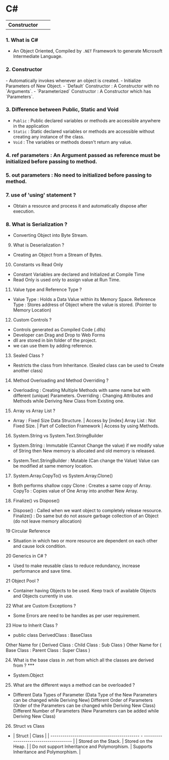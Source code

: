 # C#

<table>
   <tr>
      <th align=left href='#con'>Constructor</th>
      <th align=left href='#con'></th>
      <th align=left href='#con'></th>
   </tr>
</table>

### 1. What is C# 
-  An Object Oriented, Compiled by `.NET` Framework to generate Microsoft Intermediate Language.

<h3 name='con'>2. Constructor</h3>
- Automatically invokes whenever an object is created.
- Initialize Parameters of New Object.
- `Default` Constructor : A Constructor with no `Arguments`.
- `Parameterized` Constructor : A Constructor which has `Parameters`.

### 3. Difference between Public, Static and Void 
- `Public` : Public declared variables or methods are accessible anywhere in the application
- `Static` : Static declared variables or methods are accessible without creating any instance of the class.
- `Void`   : The variables or methods doesn't return any value.



### 4. ref parameters : An Argument passed as reference must be initialized before passing to method.

### 5. out parameters : No need to initialized before passing to method.

### 7. use of 'using' statement ?
-  Obtain a resource and process it and automatically dispose after execution.

### 8. What is Serialization ?
-  Converting Object into Byte Stream.

9. What is Deserialization ? 
-  Creating an Object from a Stream of Bytes.

10. Constants vs Read Only 
-   Constant Variables are declared and Initialized at Compile Time
-   Read Only is used only to assign value at Run Time.

11. Value type and Reference Type ?
-   Value Type : Holds a Data Value within its Memory Space.
    Reference Type : Stores address of Object where the value is stored. (Pointer to Memory Location)

12. Custom Controls ?
-   Controls generated as Compiled Code (.dlls)
-   Developer can Drag and Drop to Web Forms
-   dll are stored in bin folder of the project.
-   we can use them by adding reference.

13. Sealed Class ?
-   Restricts the class from Inheritance. (Sealed class can be used to Create another class)

14. Method Overloading and Method Overriding ?
-   Overloading  : Creating Multiple Methods with same name but with different (unique) Parameters.
    Overriding   : Changing Attributes and Methods while Deriving New Class from Existing one. 

15. Array vs Array List ?
-   Array      : Fixed Size Data Structure. | Access by [index] 
    Array List : Not Fixed Size. | Part of Collection Framework | Access by using Methods.

16. System.String vs System.Text.StringBuilder 
-   System.String : Immutable (Cannot Change the value) 
    if we modify value of String then New memory is allocated and old memory is released.

-   System.Text.StringBuilder :  Mutable (Can change the Value)
    Value can be modified at same memory location.

17. System.Array.CopyTo() vs System.Array.Clone()
-   Both performs shallow copy
    Clone  : Creates a same copy of Array. 
    CopyTo : Copies value of One Array into another New Array.

18. Finalize() vs Dispose()
- Dispose()  : Called when we want object to completely release resource.
  Finalize() : Do same but do not assure garbage collection of an Object (do not leave memory allocation)

19 Circular Reference 
- Situation in which two or more resource are dependent on each other and cause lock condition.

20 Generics in C# ?
- Used to make reusable class to reduce redundancy, increase performance and save time.

21 Object Pool ?
- Container having Objects to be used. Keep track of available Objects and Objects currently in use.

22 What are Custom Exceptions ? 
- Some Errors are need to be handles as per user requirement.

23 How to Inherit Class ?
- public class DerivedClass : BaseClass

Other Name for ( Derived Class : Child Class  : Sub Class   )
Other Name for ( Base Class    : Parent Class : Super Class )

24. What is the base class in .net from which all the classes are derived from ? ***
- System.Object

25. What are the different ways a method can be overloaded ?
- Different Data Types of Parameter (Data Type of the New Parameters can be changed while Deriving New)
  Different Order of Parameters (Order of the Parameters can be changed while Deriving New Class)
  Different Number of Parameters (New Parameters can be added while Deriving New Class)

26. Struct vs Class
-  | Struct                                       | Class                                  |
   | -------------------------------------------- - -------------------------------------- |
   | Stored on the Stack.                         | Stored on the Heap.                    |
   | Do not support Inheritance and Polymorphism. | Supports Inheritance and Polymorphism. |

